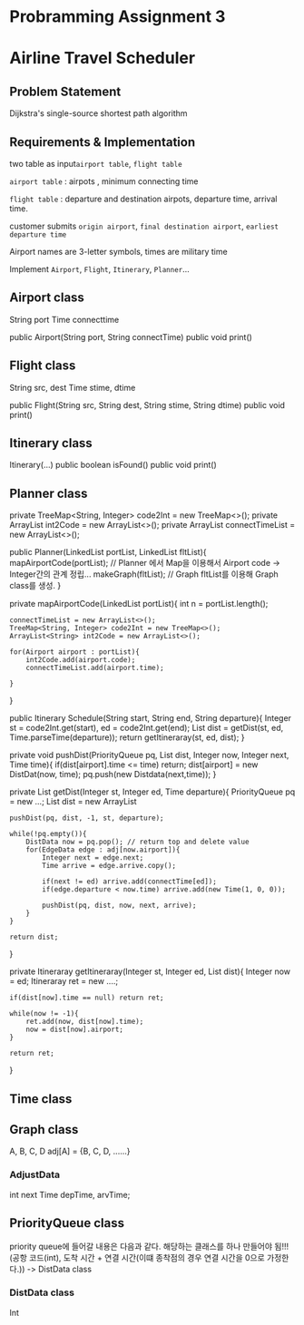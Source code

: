 # Probramming Assignment 3
# Airline Travel Scheduler

## Problem Statement
Dijkstra's single-source shortest path algorithm


## Requirements & Implementation

two table as input`airport table`, `flight table`

`airport table` : airpots , minimum connecting time

`flight table` : departure and destination airpots, departure time, arrival time.

customer submits `origin airport`, `final destination airport`, `earliest departure time`

Airport names are 3-letter symbols, times are military time

Implement `Airport`, `Flight`, `Itinerary`, `Planner`...


## Airport class
String port
Time connecttime

public Airport(String port, String connectTime)
public void print()

## Flight class
String src, dest
Time stime, dtime

public Flight(String src, String dest, String stime, String dtime)
public void print()

## Itinerary class
Itinerary(...)
public boolean isFound()
public void print()



## Planner class

private TreeMap<String, Integer> code2Int = new TreeMap<>();
private ArrayList<String> int2Code = new ArrayList<>();
private ArrayList<Integer> connectTimeList = new ArrayList<>();

public Planner(LinkedList<Airport> portList, LinkedList<Flight> fltList){
    mapAirportCode(portList); // Planner 에서 Map을 이용해서 Airport code -> Integer간의 관계 정립...
    makeGraph(fltList); // Graph fltList를 이용해 Graph class를 생성.
}

private mapAirportCode(LinkedList<Airport> portList){
    int n = portList.length();
    
    connectTimeList = new ArrayList<>();
    TreeMap<String, Integer> code2Int = new TreeMap<>();
    ArrayList<String> int2Code = new ArrayList<>();

    for(Airport airport : portList){
        int2Code.add(airport.code);
        connectTimeList.add(airport.time);
        
    }
}

public Itinerary Schedule(String start, String end, String departure){
    Integer st = code2Int.get(start), ed = code2Int.get(end);
    List<DistData> dist = getDist(st, ed, Time.parseTime(departure));
    return getItineraray(st, ed, dist);
}

private void pushDist(PriorityQueue pq, List<DistData> dist, Integer now, Integer next, Time time){
    if(dist[airport].time <= time) return;
    dist[airport] = new DistDat(now, time);
    pq.push(new Distdata(next,time));
}

private List<DistData> getDist(Integer st, Integer ed, Time departure){
    PriorityQueue pq = new ...;
    List<DistData> dist = new ArrayList<DistData>

    pushDist(pq, dist, -1, st, departure);

    while(!pq.empty()){
        DistData now = pq.pop(); // return top and delete value
        for(EdgeData edge : adj[now.airport]){
            Integer next = edge.next;
            Time arrive = edge.arrive.copy();
        
            if(next != ed) arrive.add(connectTime[ed]);
            if(edge.departure < now.time) arrive.add(new Time(1, 0, 0));
            
            pushDist(pq, dist, now, next, arrive);
        }
    }

    return dist;
}

private Itineraray getItineraray(Integer st, Integer ed, List<DistData> dist){
    Integer now = ed;
    Itineraray ret = new ....;

    if(dist[now].time == null) return ret; 

    while(now != -1){
        ret.add(now, dist[now].time);
        now = dist[now].airport;
    }
    
    return ret;
}

## Time class

## Graph class

A, B, C, D
adj[A] = {B, C, D, ......}

### AdjustData
int next
Time depTime, arvTime;

## PriorityQueue class
priority queue에 들어갈 내용은 다음과 같다. 
해당하는 클래스를 하나 만들어야 됨!!!
(공항 코드(int), 도착 시간 + 연결 시간(이떄 종착점의 경우 연결 시간을 0으로 가정한다.)) -> DistData class

### DistData class
Int
